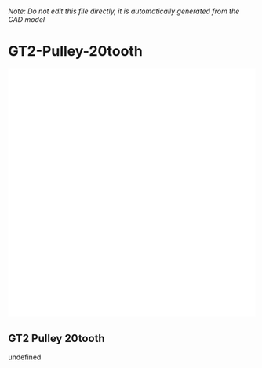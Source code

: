 ###### Note: Do not edit this file directly, it is automatically generated from the CAD model

# GT2-Pulley-20tooth

![](/project.svg)

## GT2 Pulley 20tooth


undefined


